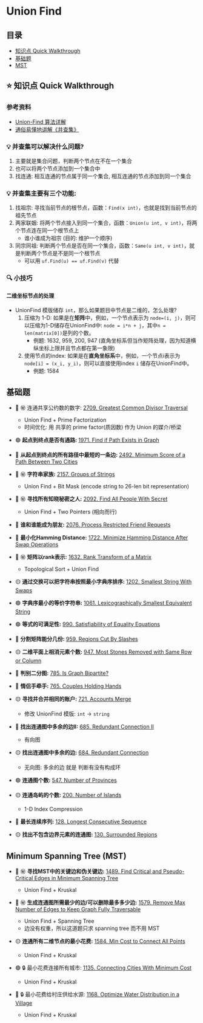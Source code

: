 # Union Find

## 目录
* [知识点 Quick Walkthrough](#star-知识点-quick-walkthrough)
* [基础题](#基础题)
* [MST](#minimum-spanning-tree-mst)

## :star: 知识点 Quick Walkthrough
### 参考资料
* [Union-Find 算法详解](https://github.com/labuladong/fucking-algorithm/blob/master/%E7%AE%97%E6%B3%95%E6%80%9D%E7%BB%B4%E7%B3%BB%E5%88%97/UnionFind%E7%AE%97%E6%B3%95%E8%AF%A6%E8%A7%A3.md)
* [通俗易懂地讲解《并查集》](https://zhuanlan.zhihu.com/p/125604577)

### :bulb: 并查集可以解决什么问题?
1. 主要就是集合问题，判断两个节点在不在一个集合
2. 也可以将两个节点添加到一个集合中
3. 找连通: 相互连通的节点属于同一个集合, 相互连通的节点添加到同一个集合

### :bulb: 并查集主要有三个功能:
1. 找祖宗: 寻找当前节点的根节点，函数：`Find(x int)`，也就是找到当前节点的祖先节点
2. 两家联姻: 将两个节点接入到同一个集合，函数：`Union(u int, v int)`，将两个节点连在同一个根节点上
    * 谁小谁成为祖宗 (目的: 维护一个顺序)
3. 同宗同祖: 判断两个节点是否在同一个集合，函数：`Same(u int, v int)`，就是判断两个节点是不是同一个根节点
    * 可以用 `uf.Find(u) == uf.Find(v)` 代替

### :mag: 小技巧
#### 二维坐标节点的处理
* UnionFind 模版储存 `int`，那么如果题目中节点是二维的，怎么处理?
    1. 压缩为 1-D: 如果是在**矩阵**中，例如，一个节点表示为 `node=(i, j)`，则可以压缩为1-D储存在UnionFind中: `node = i*n + j`，其中`n = len(matrix[0])`是列的个数。
        * 例题: 1632, 959, 200, 947 (直角坐标系但当作矩阵处理，因为知道横纵坐标上限并且节点都在第一象限)
    2. 使用节点的index: 如果是在**直角坐标系**中，例如，一个节点i表示为 `node[i] = (x_i, y_i)`，则可以直接使用index `i` 储存在UnionFind中。
        * 例题: 1584

## 基础题

* :red_circle: :secret: 连通共享公约数的数字: [2709. Greatest Common Divisor Traversal](https://github.com/szhou12/leetcode-go/tree/main/leetcode/2709-Greatest-Common-Divisor-Traversal)
    * Union Find + Prime Factorization
    * 时间优化: 用 共享的 prime factor(质因数) 作为 Union 的媒介/桥梁

* :green_circle: **起点到终点是否有通路:** [1971. Find if Path Exists in Graph](https://github.com/szhou12/leetcode-go/tree/main/leetcode/1971-Find-if-Path-Exists-in-Graph)

* :red_circle: **从起点到终点的所有路径中最短的一条边:** [2492. Minimum Score of a Path Between Two Cities](https://github.com/szhou12/leetcode-go/tree/main/leetcode/2492-Minimum-Score-of-a-Path-Between-Two-Cities)

* :red_circle: :secret: **字符串家族:** [2157. Groups of Strings](https://github.com/szhou12/leetcode-go/tree/main/leetcode/2157-Groups-of-Strings)
	* Union Find + Bit Mask (encode string to 26-len bit representation)

* :red_circle: :secret: **寻找所有知晓秘密之人:** [2092. Find All People With Secret](https://github.com/szhou12/leetcode-go/tree/main/leetcode/2092-Find-All-People-With-Secret)
    * Union Find + Two Pointers (相向而行)

* :red_circle: **谁和谁能成为朋友:** [2076. Process Restricted Friend Requests](https://github.com/szhou12/leetcode-go/tree/main/leetcode/2076-Process-Restricted-Friend-Requests)

* :red_circle: **最小化Hamming Distance:** [1722. Minimize Hamming Distance After Swap Operations](https://github.com/szhou12/leetcode-go/tree/main/leetcode/1722-Minimize-Hamming-Distance-After-Swap-Operations)

* :red_circle: :secret: **矩阵以rank表示:** [1632. Rank Transform of a Matrix](https://github.com/szhou12/leetcode-go/tree/main/leetcode/1632-Rank-Transform-of-a-Matrix)
    * Topological Sort + Union Find

* :yellow_circle: **通过交换可以把字符串按照最小字典序排序:** [1202. Smallest String With Swaps](https://github.com/szhou12/leetcode-go/tree/main/leetcode/1202-Smallest-String-With-Swaps)

* :green_circle: **字典序最小的等价字符串:** [1061. Lexicographically Smallest Equivalent String](https://github.com/szhou12/leetcode-go/tree/main/leetcode/1061-Lexicographically-Smallest-Equivalent-String)

* :green_circle: **等式的可满足性:** [990. Satisfiability of Equality Equations](https://github.com/szhou12/leetcode-go/tree/main/leetcode/0990-Satisfiability-of-Equality-Equations)

* :red_circle: **分割矩阵能分几份:** [959. Regions Cut By Slashes](https://github.com/szhou12/leetcode-go/tree/main/leetcode/0959-Regions-Cut-By-Slashes)

* :yellow_circle: **二维平面上相消元素个数:** [947. Most Stones Removed with Same Row or Column](https://github.com/szhou12/leetcode-go/tree/main/leetcode/0947-Most-Stones-Removed-with-Same-Row-or-Column)

* :red_circle: **判别二分图:** [785. Is Graph Bipartite?](https://github.com/szhou12/leetcode-go/tree/main/leetcode/0785-Is-Graph-Bipartite)

* :red_circle: **情侣手牵手:** [765. Couples Holding Hands](https://github.com/szhou12/leetcode-go/tree/main/leetcode/0765-Couples-Holding-Hands)

* :yellow_circle: **寻找并合并相同的账户:** [721. Accounts Merge](https://github.com/szhou12/leetcode-go/tree/main/leetcode/0721-Accounts-Merge)
    * 修改 UnionFind 模版: `int` -> `string`

* :red_circle: **找出连通图中多余的边II:** [685. Redundant Connection II](https://github.com/szhou12/leetcode-go/tree/main/leetcode/0685-Redundant-Connection-II)
    * 有向图

* :yellow_circle: **找出连通图中多余的边:** [684. Redundant Connection](https://github.com/szhou12/leetcode-go/tree/main/leetcode/0684-Redundant-Connection)
    * 无向图: 多余的边 就是 判断有没有构成环

* :green_circle: **连通图个数:** [547. Number of Provinces](https://github.com/szhou12/leetcode-go/tree/main/leetcode/0547-Number-of-Provinces)

* :yellow_circle: **连通岛屿的个数:** [200. Number of Islands](https://github.com/szhou12/leetcode-go/tree/main/leetcode/0200-Number-of-Islands)
    * 1-D Index Compression

* :red_circle: **最长连续序列:** [128. Longest Consecutive Sequence](https://github.com/szhou12/leetcode-go/tree/main/leetcode/0128-Longest-Consecutive-Sequence)

* :yellow_circle: **找出不包含边界元素的连通图:** [130. Surrounded Regions](https://github.com/szhou12/leetcode-go/tree/main/leetcode/0130-Surrounded-Regions)

## Minimum Spanning Tree (MST)
* :red_circle: :secret: **寻找MST中的关键边和伪关键边:** [1489. Find Critical and Pseudo-Critical Edges in Minimum Spanning Tree](https://github.com/szhou12/leetcode-go/tree/main/leetcode/1489-Find-Critical-and-Pseudo-Critical-Edges-in-Minimum-Spanning-Tree)
    * Union Find + Kruskal

* :red_circle: :secret: **生成连通图所需最少的边/可以删除最多多少边:** [1579. Remove Max Number of Edges to Keep Graph Fully Traversable](https://github.com/szhou12/leetcode-go/tree/main/leetcode/1579-Remove-Max-Number-of-Edges-to-Keep-Graph-Fully-Traversable)
    * Union Find + Spanning Tree
    * 边没有权重，所以这道题只求 spanning tree 而不用 MST

* :yellow_circle: **连通所有二维节点的最小花费:** [1584. Min Cost to Connect All Points](https://github.com/szhou12/leetcode-go/tree/main/leetcode/1584-Min-Cost-to-Connect-All-Points)
    * Union Find + Kruskal

* :green_circle: :lock: 最小花费连接所有城市: [1135. Connecting Cities With Minimum Cost](https://github.com/szhou12/leetcode-go/tree/main/leetcode/1135-Connecting-Cities-With-Minimum-Cost)
    * Union Find + Kruskal

* :red_circle: :lock: 最小花费给村庄供给水源: [1168. Optimize Water Distribution in a Village](https://github.com/szhou12/leetcode-go/tree/main/leetcode/1168-Optimize-Water-Distribution-in-a-Village)
    * Union Find + Kruskal
